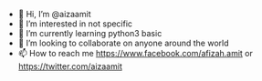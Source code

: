 - 👋 Hi, I’m @aizaamit
- 👀 I’m interested in not specific
- 🌱 I’m currently learning python3 basic
- 💞️ I’m looking to collaborate on anyone around the world
- 📫 How to reach me 
https://www.facebook.com/afizah.amit or https://twitter.com/aizaamit
<!---
aizaamit/aizaamit is a ✨ special ✨ repository because its `README.md` (this file) appears on your GitHub profile.
You can click the Preview link to take a look at your changes.
--->
